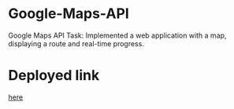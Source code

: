 # Google-Maps-API
Google Maps API Task: Implemented a web application with a map, displaying a route
and real-time progress.
# Deployed link 
[here](https://google-map-api.netlify.app/)

